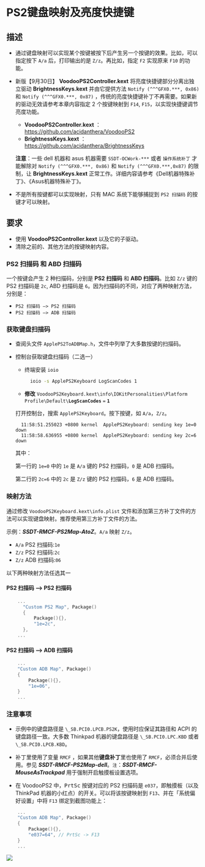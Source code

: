 # PS2键盘映射及亮度快捷键

## 描述

- 通过键盘映射可以实现某个按键被按下后产生另一个按键的效果。比如，可以指定按下 `A/a` 后，打印输出的是 `Z/z`。再比如，指定 `F2` 实现原来 `F10` 的功能。
- 新版【9月30日】 **VoodooPS2Controller.kext** 将亮度快捷键部分分离出独立驱动 **BrightnessKeys.kext** 并由它提供方法 `Notify (^^^GFX0.***, 0x86)` 和 `Notify (^^^GFX0.***, 0x87)` ，传统的亮度快捷键补丁不再需要。如果新的驱动无效请参考本章内容指定 2 个按键映射到 `F14`, `F15`，以实现快捷键调节亮度功能。
  - **VoodooPS2Controller.kext** ：https://github.com/acidanthera/VoodooPS2
  - **BrightnessKeys.kext** ：https://github.com/acidanthera/BrightnessKeys
  
  **注意**：一些 dell 机器和 asus 机器需要 `SSDT-OCWork-***` 或者 `操作系统补丁` 才能解除对 `Notify (^^^GFX0.***, 0x86)` 和 `Notify (^^^GFX0.***,0x87)` 的限制，让 **BrightnessKeys.kext** 正常工作。详细内容请参考《Dell机器特殊补丁》、《Asus机器特殊补丁》。
- 不是所有按键都可以实现映射，只有 MAC 系统下能够捕捉到 `PS2 扫描码` 的按键才可以映射。

## 要求

- 使用 **VoodooPS2Controller.kext** 以及它的子驱动。
- 清除之前的、其他方法的按键映射内容。

### PS2 扫描码 和 ABD 扫描码

一个按键会产生 2 种扫描码，分别是 **PS2 扫描码** 和 **ABD 扫描码**。比如 `Z/z` 键的 PS2 扫描码是 `2c`, ABD 扫描码是 `6`。因为扫描码的不同，对应了两种映射方法，分别是：

- `PS2 扫描码 —> PS2 扫描码`
- `PS2 扫描码 —> ADB 扫描码`

### 获取键盘扫描码

- 查阅头文件 `ApplePS2ToADBMap.h`，文件中列举了大多数按键的扫描码。

- 控制台获取键盘扫描码（二选一）

  - 终端安装 `ioio`

    ```bash
      ioio -s ApplePS2Keyboard LogScanCodes 1
    ```

  - **修改** `VoodooPS2Keyboard.kext\info\IOKitPersonalities\Platform Profile\Default\`**`LogScanCodes`** `=` **`1`**

  打开控制台，搜索 `ApplePS2Keyboard`。按下按键，如 `A/a`，`Z/z`。

  ```log
    11:58:51.255023 +0800 kernel  ApplePS2Keyboard: sending key 1e=0 down
    11:58:58.636955 +0800 kernel  ApplePS2Keyboard: sending key 2c=6 down
  ```

  其中：

  第一行的 `1e=0` 中的 `1e` 是 `A/a` 键的 PS2 扫描码，`0` 是 ADB 扫描码。

  第二行的 `2c=6` 中的 `2c` 是 `Z/z` 键的 PS2 扫描码，`6` 是 ADB 扫描码。

### 映射方法

通过修改 `VoodooPS2Keyboard.kext\info.plist` 文件和添加第三方补丁文件的方法可以实现键盘映射。推荐使用第三方补丁文件的方法。

示例：***SSDT-RMCF-PS2Map-AtoZ***。`A/a` 映射 `Z/z`。

- `A/a` PS2 扫描码:`1e`
- `Z/z` PS2 扫描码:`2c`
- `Z/z` ADB 扫描码:`06`

以下两种映射方法任选其一

#### PS2 扫描码 —> PS2 扫描码

```Swift
    ...
      "Custom PS2 Map", Package()
      {
          Package(){},
          "1e=2c",
      },
    ...
```

#### PS2 扫描码 —> ADB 扫描码

```Swift
    ...
    "Custom ADB Map", Package()
    {
        Package(){},
        "1e=06",
    }
    ...
```

### 注意事项

- 示例中的键盘路径是 `\_SB.PCI0.LPCB.PS2K`，使用时应保证其路径和 ACPI 的键盘路径一致。大多数 Thinkpad 机器的键盘路径是 `\_SB.PCI0.LPC.KBD` 或者 `\_SB.PCI0.LPCB.KBD`。

- 补丁里使用了变量 `RMCF` ，如果其他**键盘补丁**里也使用了 `RMCF`，必须合并后使用。参见 ***SSDT-RMCF-PS2Map-dell***。`注`：***SSDT-RMCF-MouseAsTrackpad*** 用于强制开启触摸板设置选项。

- 在 VoodooPS2 中，<kbd>PrtSc</kbd> 按键对应的 PS2 扫描码是 `e037`，即触摸板（以及 ThinkPad 机器的小红点）的开关。可以将该按键映射到 `F13`、并在「系统偏好设置」中将 `F13` 绑定到截图功能上：

```Swift
    ...
    "Custom ADB Map", Package()
    {
        Package(){},
        "e037=64", // PrtSc -> F13
    }
    ...
```

![](https://i.loli.net/2020/04/01/gQqVC2YKFweSARZ.png)
